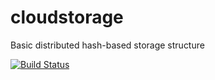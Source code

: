 # cloudstorage
Basic distributed hash-based storage structure

[![Build Status](https://travis-ci.com/Synec7/cloudstorage.svg?token=apJ3LMyVD2uxY8ayz691&branch=master)](https://travis-ci.com/Synec7/cloudstorage)
